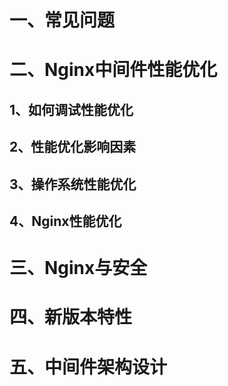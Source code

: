 # 一、常见问题

# 二、Nginx中间件性能优化

## 1、如何调试性能优化

## 2、性能优化影响因素

## 3、操作系统性能优化

## 4、Nginx性能优化

# 三、Nginx与安全

# 四、新版本特性

# 五、中间件架构设计
